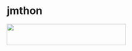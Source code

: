 # jmthon

<p align="left"><a href="https://heroku.com/deploy?template=https://github.com/https:/Snowpierce/mus1"> <img src="https://img.shields.io/badge/Deploy%20To%20Heroku-purple?style=for-the-badge&logo=heroku" width="320" height="58.45"/></a></p>
